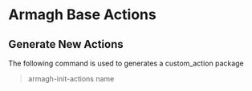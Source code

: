 # Armagh Base Actions
## Generate New Actions
The following command is used to generates a custom_action package
> armagh-init-actions name